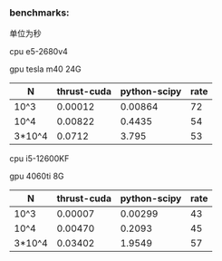 ### benchmarks:

单位为秒

cpu e5-2680v4

gpu tesla m40 24G

| N      | thrust-cuda | python-scipy | rate |
|--------|-------------|--------------|------|
| 10^3   | 0.00012     | 0.00864      | 72   |
| 10^4   | 0.00822     | 0.4435       | 54   |
| 3*10^4 | 0.0712      | 3.795        | 53   |


cpu i5-12600KF

gpu 4060ti 8G

| N      | thrust-cuda | python-scipy | rate |
|--------|-------------|--------------|------|
| 10^3   | 0.00007     | 0.00299      | 43   |
| 10^4   | 0.00470     | 0.2093       | 45   |
| 3*10^4 | 0.03402     | 1.9549       | 57   |
